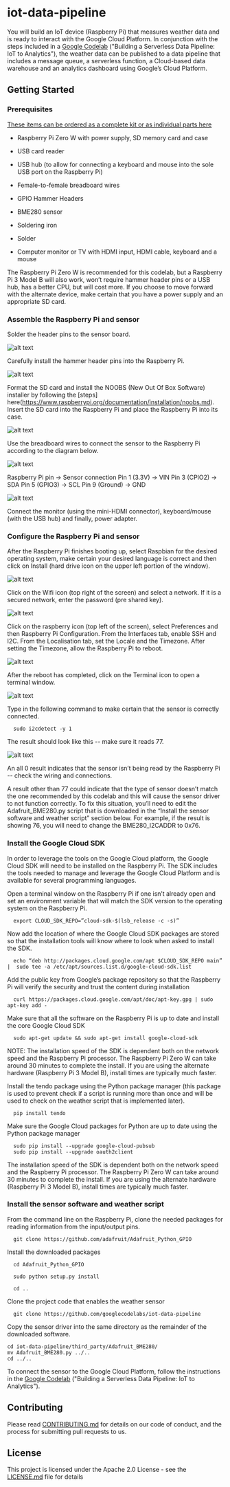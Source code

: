 # iot-data-pipeline

You will build an IoT device (Raspberry Pi) that measures weather data and is ready to interact with the Google Cloud Platform. In conjunction with the steps included in a [Google Codelab](https://codelabs.developers.google.com/) ("Building a Serverless Data Pipeline: IoT to Analytics"), the weather data can be published to a data pipeline that includes a message queue, a serverless function, a Cloud-based data warehouse and an analytics dashboard using Google’s Cloud Platform.

## Getting Started

### Prerequisites

[These items can be ordered as a complete kit or as individual parts here](https://www.arrow.com/en/research-and-events/articles/codelabs-builiding-a-serverless-data-pipeline)

* Raspberry Pi Zero W with power supply, SD memory card and case

* USB card reader

* USB hub (to allow for connecting a keyboard and mouse into the sole USB port on the Raspberry Pi)

* Female-to-female breadboard wires

* GPIO Hammer Headers

* BME280 sensor

* Soldering iron

* Solder

* Computer monitor or TV with HDMI input, HDMI cable, keyboard and a mouse

The Raspberry Pi Zero W is recommended for this codelab, but a Raspberry Pi 3 Model B will also work, won’t require hammer header pins or a USB hub, has a better CPU, but will cost more. If you choose to move forward with the alternate device, make certain that you have a power supply and an appropriate SD card.

### Assemble the Raspberry Pi and sensor

Solder the header pins to the sensor board. 

![alt text](screenshots/pins1.png "Solder the header pins to the sensor board")

Carefully install the hammer header pins into the Raspberry Pi.

![alt text](screenshots/headerpins.png "Carefully install the hammer header pins")

Format the SD card and install the NOOBS (New Out Of Box Software) installer by following the [steps] here(https://www.raspberrypi.org/documentation/installation/noobs.md). Insert the SD card into the Raspberry Pi and place the Raspberry Pi into its case.

![alt text](screenshots/case.png "Place the Raspberry Pi into its case")

Use the breadboard wires to connect the sensor to the Raspberry Pi according to the diagram below.

![alt text](screenshots/wiring1.png "Connect the sensor to the Raspberry Pi")

Raspberry Pi pin -> Sensor connection
Pin 1 (3.3V) -> VIN
Pin 3 (CPIO2) -> SDA
Pin 5 (GPIO3) -> SCL
Pin 9 (Ground) -> GND

![alt text](screenshots/assembly1.png "Completed assembly")

Connect the monitor (using the mini-HDMI connector), keyboard/mouse (with the USB hub) and finally, power adapter. 

### Configure the Raspberry Pi and sensor

After the Raspberry Pi finishes booting up, select Raspbian for the desired operating system, make certain your desired language is correct and then click on Install (hard drive icon on the upper left portion of the window).

![alt text](screenshots/raspbian.png "Install Raspbian")

Click on the Wifi icon (top right of the screen) and select a network. If it is a secured network, enter the password (pre shared key).

![alt text](screenshots/wifi.png "Select your wifi network and enter the password")

Click on the raspberry icon (top left of the screen), select Preferences and then Raspberry Pi Configuration. From the Interfaces tab, enable SSH and I2C. From the Localisation tab, set the Locale and the Timezone. After setting the Timezone, allow the Raspberry Pi to reboot.

![alt text](screenshots/settings.png "Set the preferences")

After the reboot has completed, click on the Terminal icon to open a terminal window. 

![alt text](screenshots/terminal.png "Open a terminal window")

Type in the following command to make certain that the sensor is correctly connected.

```
  sudo i2cdetect -y 1
```

The result should look like this -- make sure it reads 77.

![alt text](screenshots/detect1.png "Check the sensor connection")

An all 0 result indicates that the sensor isn’t being read by the Raspberry Pi -- check the wiring and connections. 

A result other than 77 could indicate that the type of sensor doesn’t match the one recommended by this codelab and this will cause the sensor driver to not function correctly. To fix this situation, you’ll need to edit the Adafruit_BME280.py script that is downloaded in the “Install the sensor software and weather script” section below. For example, if the result is showing 76, you will need to change the BME280_I2CADDR to 0x76.

### Install the Google Cloud SDK

In order to leverage the tools on the Google Cloud platform, the Google Cloud SDK will need to be installed on the Raspberry Pi. The SDK includes the tools needed to manage and leverage the Google Cloud Platform and is available for several programming languages.

Open a terminal window on the Raspberry Pi if one isn’t already open and set an environment variable that will match the SDK version to the operating system on the Raspberry Pi.

```
  export CLOUD_SDK_REPO=”cloud-sdk-$(lsb_release -c -s)”
```

Now add the location of where the Google Cloud SDK packages are stored so that the installation tools will know where to look when asked to install the SDK.

```
  echo “deb http://packages.cloud.google.com/apt $CLOUD_SDK_REPO main” |  sudo tee -a /etc/apt/sources.list.d/google-cloud-sdk.list
```

Add the public key from Google’s package repository so that the Raspberry Pi will verify the security and trust the content during installation

```
  curl https://packages.cloud.google.com/apt/doc/apt-key.gpg | sudo apt-key add -
```

Make sure that all the software on the Raspberry Pi is up to date and install the core Google Cloud SDK

```
  sudo apt-get update && sudo apt-get install google-cloud-sdk
```
NOTE: The installation speed of the SDK is dependent both on the network speed and the Raspberry Pi processor. The Raspberry Pi Zero W can take around 30 minutes to complete the install. If you are using the alternate hardware (Raspberry Pi 3 Model B), install times are typically much faster.

Install the tendo package using the Python package manager (this package is used to prevent check if a script is running more than once and will be used to check on the weather script that is implemented later).

```
  pip install tendo
```


Make sure the Google Cloud packages for Python are up to date using the Python package manager

```
  sudo pip install --upgrade google-cloud-pubsub
  sudo pip install --upgrade oauth2client
```

The installation speed of the SDK is dependent both on the network speed and the Raspberry Pi processor. The Raspberry Pi Zero W can take around 30 minutes to complete the install. If you are using the alternate hardware (Raspberry Pi 3 Model B), install times are typically much faster.


### Install the sensor software and weather script


From the command line on the Raspberry Pi, clone the needed packages for reading information from the input/output pins.

```
  git clone https://github.com/adafruit/Adafruit_Python_GPIO
```

Install the downloaded packages

```
  cd Adafruit_Python_GPIO

  sudo python setup.py install

  cd ..
```

Clone the project code that enables the weather sensor

```
  git clone https://github.com/googlecodelabs/iot-data-pipeline
```

Copy the sensor driver into the same directory as the remainder of the downloaded software.

```
cd iot-data-pipeline/third_party/Adafruit_BME280/
mv Adafruit_BME280.py ../..
cd ../..
```

To connect the sensor to the Google Cloud Platform, follow the instructions in the [Google Codelab](https://codelabs.developers.google.com/) ("Building a Serverless Data Pipeline: IoT to Analytics").

## Contributing

Please read [CONTRIBUTING.md](CONTRIBUTING.md) for details on our code of conduct, and the process for submitting pull requests to us.

## License

This project is licensed under the Apache 2.0 License - see the [LICENSE.md](LICENSE.md) file for details
